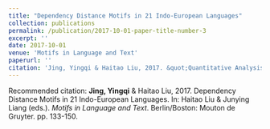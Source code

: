 ```yaml
---
title: "Dependency Distance Motifs in 21 Indo-European Languages"
collection: publications
permalink: /publication/2017-10-01-paper-title-number-3
excerpt: ''
date: 2017-10-01
venue: 'Motifs in Language and Text'
paperurl: ''
citation: 'Jing, Yingqi & Haitao Liu, 2017. &quot;Quantitative Analysis of English Hierarchical Structure.&quot; Haitao Liu & Junying Liang (eds.) <i>Motifs in Language and Text</i>. Berlin/Boston: Mouton de Gruyter. pp. 133-150.'
---
```



Recommended citation: **Jing, Yingqi** & Haitao Liu, 2017. Dependency Distance Motifs in 21 Indo-European Languages. In: Haitao Liu & Junying Liang (eds.). *Motifs in Language and Text*. Berlin/Boston: Mouton de Gruyter. pp. 133-150.

